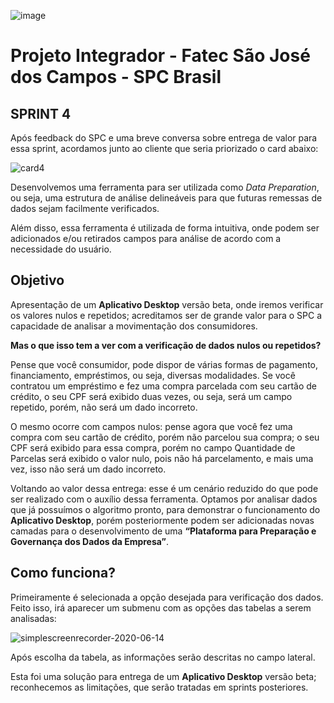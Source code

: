 ![image](https://user-images.githubusercontent.com/57918707/81295850-6e8c7d00-9047-11ea-98ea-f68549174851.png)


# Projeto Integrador - Fatec São José dos Campos - SPC Brasil

## SPRINT 4

Após feedback do SPC e uma breve conversa sobre entrega de valor para essa sprint, acordamos junto ao cliente que seria priorizado o card abaixo:



![card4](https://user-images.githubusercontent.com/55189046/84605938-da98a700-ae77-11ea-9cf7-70e28a4bbb14.jpeg)



Desenvolvemos uma ferramenta para ser utilizada como *_Data Preparation_*, ou seja, uma estrutura de análise delineáveis para que futuras remessas de dados sejam facilmente verificados.

Além disso, essa ferramenta é utilizada de forma intuitiva, onde podem ser adicionados e/ou retirados campos para análise de acordo com a necessidade do usuário. 

## Objetivo

Apresentação de um **Aplicativo Desktop** versão beta, onde iremos verificar os valores nulos e repetidos; acreditamos ser de grande valor para o SPC a capacidade de analisar a movimentação dos consumidores.

**Mas o que isso tem a ver com a verificação de dados nulos ou repetidos?**

Pense que você consumidor, pode dispor de várias formas de pagamento, financiamento, empréstimos, ou seja, diversas modalidades. Se você contratou um empréstimo e fez uma compra parcelada com seu cartão de crédito, o seu CPF será exibido duas vezes, ou seja, será um campo repetido, porém, não será um dado incorreto. 

O mesmo ocorre com campos nulos: pense agora que você fez uma compra com seu cartão de crédito, porém não parcelou sua compra; o seu CPF será exibido para essa compra, porém no campo Quantidade de Parcelas será exibido o valor nulo, pois não há parcelamento, e mais uma vez, isso não será um dado incorreto.

Voltando ao valor dessa entrega: esse é um cenário reduzido do que pode ser realizado com o auxílio dessa ferramenta. Optamos por analisar dados que já possuímos o algoritmo pronto, para demonstrar o funcionamento do **Aplicativo Desktop**, porém posteriormente podem ser adicionadas novas camadas para o desenvolvimento de uma **“Plataforma para Preparação e Governança dos Dados da Empresa”**.

## Como funciona?

Primeiramente é selecionada a opção desejada para verificação dos dados. Feito isso, irá aparecer um submenu com as opções das tabelas a serem analisadas:

![simplescreenrecorder-2020-06-14](https://user-images.githubusercontent.com/55189046/84605937-da001080-ae77-11ea-93aa-b476fe1aa4a4.gif)

Após escolha da tabela, as informações serão descritas no campo lateral.

Esta foi uma solução para entrega de um **Aplicativo Desktop** versão beta; reconhecemos as limitações, que serão tratadas em sprints posteriores.
